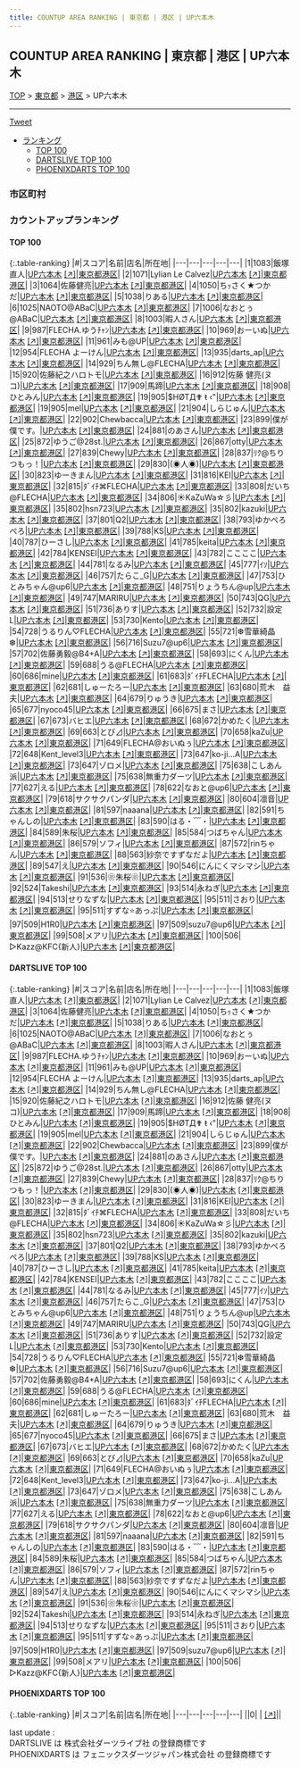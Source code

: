 ```yaml
---
title: COUNTUP AREA RANKING | 東京都 | 港区 | UP六本木
---
```

## COUNTUP AREA RANKING | 東京都 | 港区 | UP六本木

[TOP](/darts/rank/) > [東京都](/darts/rank/東京都/) > [港区](/darts/rank/東京都/港区/) > UP六本木

___

<a href="https://twitter.com/share?ref_src=twsrc%5Etfw" data-text="COUNTUP AREA RANKING | 東京都港区UP六本木" class="twitter-share-button" data-hashtags="DARTSLIVE,PHOENIXDARTS,darts,ダーツ" data-show-count="false">Tweet</a>

* [ランキング](#カウントアップランキング)
    * [TOP 100](#top-100)
    * [DARTSLIVE TOP 100](#dartslive-top-100)
    * [PHOENIXDARTS TOP 100](#phoenixdarts-top-100)

### 市区町村

<ul>

</ul>

### カウントアップランキング

#### TOP 100



{:.table-ranking}
|#|スコア|名前|店名|所在地|
|---|---|---|---|---|
|1|1083|<span class="rank-name-dl">飯塚 直人</span>|<a href="/darts/rank/shops/9bdd926a14484c0358d385ea46352d8f.html">UP六本木</a> <a href="https://search.dartslive.com/jp/shop/9bdd926a14484c0358d385ea46352d8f">[↗]</a>|<a href="/darts/rank/東京都/港区">東京都港区</a>|
|2|1071|<span class="rank-name-dl">Lylian Le Calvez</span>|<a href="/darts/rank/shops/9bdd926a14484c0358d385ea46352d8f.html">UP六本木</a> <a href="https://search.dartslive.com/jp/shop/9bdd926a14484c0358d385ea46352d8f">[↗]</a>|<a href="/darts/rank/東京都/港区">東京都港区</a>|
|3|1064|<span class="rank-name-dl">佐藤健亮</span>|<a href="/darts/rank/shops/9bdd926a14484c0358d385ea46352d8f.html">UP六本木</a> <a href="https://search.dartslive.com/jp/shop/9bdd926a14484c0358d385ea46352d8f">[↗]</a>|<a href="/darts/rank/東京都/港区">東京都港区</a>|
|4|1050|<span class="rank-name-dl">ちｯさく★つかだ</span>|<a href="/darts/rank/shops/9bdd926a14484c0358d385ea46352d8f.html">UP六本木</a> <a href="https://search.dartslive.com/jp/shop/9bdd926a14484c0358d385ea46352d8f">[↗]</a>|<a href="/darts/rank/東京都/港区">東京都港区</a>|
|5|1038|<span class="rank-name-dl">りある</span>|<a href="/darts/rank/shops/9bdd926a14484c0358d385ea46352d8f.html">UP六本木</a> <a href="https://search.dartslive.com/jp/shop/9bdd926a14484c0358d385ea46352d8f">[↗]</a>|<a href="/darts/rank/東京都/港区">東京都港区</a>|
|6|1025|<span class="rank-name-dl">NAOTO@ABaC</span>|<a href="/darts/rank/shops/9bdd926a14484c0358d385ea46352d8f.html">UP六本木</a> <a href="https://search.dartslive.com/jp/shop/9bdd926a14484c0358d385ea46352d8f">[↗]</a>|<a href="/darts/rank/東京都/港区">東京都港区</a>|
|7|1006|<span class="rank-name-dl">なおとぅ@ABaC</span>|<a href="/darts/rank/shops/9bdd926a14484c0358d385ea46352d8f.html">UP六本木</a> <a href="https://search.dartslive.com/jp/shop/9bdd926a14484c0358d385ea46352d8f">[↗]</a>|<a href="/darts/rank/東京都/港区">東京都港区</a>|
|8|1003|<span class="rank-name-dl">暇人さん</span>|<a href="/darts/rank/shops/9bdd926a14484c0358d385ea46352d8f.html">UP六本木</a> <a href="https://search.dartslive.com/jp/shop/9bdd926a14484c0358d385ea46352d8f">[↗]</a>|<a href="/darts/rank/東京都/港区">東京都港区</a>|
|9|987|<span class="rank-name-dl">FLECHA.ゆうﾁｬﾝ</span>|<a href="/darts/rank/shops/9bdd926a14484c0358d385ea46352d8f.html">UP六本木</a> <a href="https://search.dartslive.com/jp/shop/9bdd926a14484c0358d385ea46352d8f">[↗]</a>|<a href="/darts/rank/東京都/港区">東京都港区</a>|
|10|969|<span class="rank-name-dl">おーいぬ</span>|<a href="/darts/rank/shops/9bdd926a14484c0358d385ea46352d8f.html">UP六本木</a> <a href="https://search.dartslive.com/jp/shop/9bdd926a14484c0358d385ea46352d8f">[↗]</a>|<a href="/darts/rank/東京都/港区">東京都港区</a>|
|11|961|<span class="rank-name-dl">みも@UP</span>|<a href="/darts/rank/shops/9bdd926a14484c0358d385ea46352d8f.html">UP六本木</a> <a href="https://search.dartslive.com/jp/shop/9bdd926a14484c0358d385ea46352d8f">[↗]</a>|<a href="/darts/rank/東京都/港区">東京都港区</a>|
|12|954|<span class="rank-name-dl">FLECHA よーけん</span>|<a href="/darts/rank/shops/9bdd926a14484c0358d385ea46352d8f.html">UP六本木</a> <a href="https://search.dartslive.com/jp/shop/9bdd926a14484c0358d385ea46352d8f">[↗]</a>|<a href="/darts/rank/東京都/港区">東京都港区</a>|
|13|935|<span class="rank-name-dl">darts_ap</span>|<a href="/darts/rank/shops/9bdd926a14484c0358d385ea46352d8f.html">UP六本木</a> <a href="https://search.dartslive.com/jp/shop/9bdd926a14484c0358d385ea46352d8f">[↗]</a>|<a href="/darts/rank/東京都/港区">東京都港区</a>|
|14|929|<span class="rank-name-dl">ちん無し@FLECHA</span>|<a href="/darts/rank/shops/9bdd926a14484c0358d385ea46352d8f.html">UP六本木</a> <a href="https://search.dartslive.com/jp/shop/9bdd926a14484c0358d385ea46352d8f">[↗]</a>|<a href="/darts/rank/東京都/港区">東京都港区</a>|
|15|920|<span class="rank-name-dl">佐藤紀之ハロトモ</span>|<a href="/darts/rank/shops/9bdd926a14484c0358d385ea46352d8f.html">UP六本木</a> <a href="https://search.dartslive.com/jp/shop/9bdd926a14484c0358d385ea46352d8f">[↗]</a>|<a href="/darts/rank/東京都/港区">東京都港区</a>|
|16|912|<span class="rank-name-dl">佐藤 健亮(ヌコ)</span>|<a href="/darts/rank/shops/9bdd926a14484c0358d385ea46352d8f.html">UP六本木</a> <a href="https://search.dartslive.com/jp/shop/9bdd926a14484c0358d385ea46352d8f">[↗]</a>|<a href="/darts/rank/東京都/港区">東京都港区</a>|
|17|909|<span class="rank-name-dl">馬蹄</span>|<a href="/darts/rank/shops/9bdd926a14484c0358d385ea46352d8f.html">UP六本木</a> <a href="https://search.dartslive.com/jp/shop/9bdd926a14484c0358d385ea46352d8f">[↗]</a>|<a href="/darts/rank/東京都/港区">東京都港区</a>|
|18|908|<span class="rank-name-dl">ひとみん</span>|<a href="/darts/rank/shops/9bdd926a14484c0358d385ea46352d8f.html">UP六本木</a> <a href="https://search.dartslive.com/jp/shop/9bdd926a14484c0358d385ea46352d8f">[↗]</a>|<a href="/darts/rank/東京都/港区">東京都港区</a>|
|19|905|<span class="rank-name-dl">$HØTД✟ ŧ ‹&quot;</span>|<a href="/darts/rank/shops/9bdd926a14484c0358d385ea46352d8f.html">UP六本木</a> <a href="https://search.dartslive.com/jp/shop/9bdd926a14484c0358d385ea46352d8f">[↗]</a>|<a href="/darts/rank/東京都/港区">東京都港区</a>|
|19|905|<span class="rank-name-dl">mel</span>|<a href="/darts/rank/shops/9bdd926a14484c0358d385ea46352d8f.html">UP六本木</a> <a href="https://search.dartslive.com/jp/shop/9bdd926a14484c0358d385ea46352d8f">[↗]</a>|<a href="/darts/rank/東京都/港区">東京都港区</a>|
|21|904|<span class="rank-name-dl">しらじゅん</span>|<a href="/darts/rank/shops/9bdd926a14484c0358d385ea46352d8f.html">UP六本木</a> <a href="https://search.dartslive.com/jp/shop/9bdd926a14484c0358d385ea46352d8f">[↗]</a>|<a href="/darts/rank/東京都/港区">東京都港区</a>|
|22|902|<span class="rank-name-dl">Chewbacca</span>|<a href="/darts/rank/shops/9bdd926a14484c0358d385ea46352d8f.html">UP六本木</a> <a href="https://search.dartslive.com/jp/shop/9bdd926a14484c0358d385ea46352d8f">[↗]</a>|<a href="/darts/rank/東京都/港区">東京都港区</a>|
|23|899|<span class="rank-name-dl">僕が僕です。</span>|<a href="/darts/rank/shops/9bdd926a14484c0358d385ea46352d8f.html">UP六本木</a> <a href="https://search.dartslive.com/jp/shop/9bdd926a14484c0358d385ea46352d8f">[↗]</a>|<a href="/darts/rank/東京都/港区">東京都港区</a>|
|24|881|<span class="rank-name-dl">のあさん</span>|<a href="/darts/rank/shops/9bdd926a14484c0358d385ea46352d8f.html">UP六本木</a> <a href="https://search.dartslive.com/jp/shop/9bdd926a14484c0358d385ea46352d8f">[↗]</a>|<a href="/darts/rank/東京都/港区">東京都港区</a>|
|25|872|<span class="rank-name-dl">ゆうご@28st.</span>|<a href="/darts/rank/shops/9bdd926a14484c0358d385ea46352d8f.html">UP六本木</a> <a href="https://search.dartslive.com/jp/shop/9bdd926a14484c0358d385ea46352d8f">[↗]</a>|<a href="/darts/rank/東京都/港区">東京都港区</a>|
|26|867|<span class="rank-name-dl">otty</span>|<a href="/darts/rank/shops/9bdd926a14484c0358d385ea46352d8f.html">UP六本木</a> <a href="https://search.dartslive.com/jp/shop/9bdd926a14484c0358d385ea46352d8f">[↗]</a>|<a href="/darts/rank/東京都/港区">東京都港区</a>|
|27|839|<span class="rank-name-dl">Chewy</span>|<a href="/darts/rank/shops/9bdd926a14484c0358d385ea46352d8f.html">UP六本木</a> <a href="https://search.dartslive.com/jp/shop/9bdd926a14484c0358d385ea46352d8f">[↗]</a>|<a href="/darts/rank/東京都/港区">東京都港区</a>|
|28|837|<span class="rank-name-dl">ﾘｸ@ちりつもっ！</span>|<a href="/darts/rank/shops/9bdd926a14484c0358d385ea46352d8f.html">UP六本木</a> <a href="https://search.dartslive.com/jp/shop/9bdd926a14484c0358d385ea46352d8f">[↗]</a>|<a href="/darts/rank/東京都/港区">東京都港区</a>|
|29|830|<span class="rank-name-dl">(◉人◉)</span>|<a href="/darts/rank/shops/9bdd926a14484c0358d385ea46352d8f.html">UP六本木</a> <a href="https://search.dartslive.com/jp/shop/9bdd926a14484c0358d385ea46352d8f">[↗]</a>|<a href="/darts/rank/東京都/港区">東京都港区</a>|
|30|823|<span class="rank-name-dl">ゆーきまん</span>|<a href="/darts/rank/shops/9bdd926a14484c0358d385ea46352d8f.html">UP六本木</a> <a href="https://search.dartslive.com/jp/shop/9bdd926a14484c0358d385ea46352d8f">[↗]</a>|<a href="/darts/rank/東京都/港区">東京都港区</a>|
|31|816|<span class="rank-name-dl">KEI</span>|<a href="/darts/rank/shops/9bdd926a14484c0358d385ea46352d8f.html">UP六本木</a> <a href="https://search.dartslive.com/jp/shop/9bdd926a14484c0358d385ea46352d8f">[↗]</a>|<a href="/darts/rank/東京都/港区">東京都港区</a>|
|32|815|<span class="rank-name-dl">ﾀﾞｲﾁ⌘FLECHA</span>|<a href="/darts/rank/shops/9bdd926a14484c0358d385ea46352d8f.html">UP六本木</a> <a href="https://search.dartslive.com/jp/shop/9bdd926a14484c0358d385ea46352d8f">[↗]</a>|<a href="/darts/rank/東京都/港区">東京都港区</a>|
|33|808|<span class="rank-name-dl">だいち@FLECHA</span>|<a href="/darts/rank/shops/9bdd926a14484c0358d385ea46352d8f.html">UP六本木</a> <a href="https://search.dartslive.com/jp/shop/9bdd926a14484c0358d385ea46352d8f">[↗]</a>|<a href="/darts/rank/東京都/港区">東京都港区</a>|
|34|806|<span class="rank-name-dl">☀︎KaZuWa☆彡</span>|<a href="/darts/rank/shops/9bdd926a14484c0358d385ea46352d8f.html">UP六本木</a> <a href="https://search.dartslive.com/jp/shop/9bdd926a14484c0358d385ea46352d8f">[↗]</a>|<a href="/darts/rank/東京都/港区">東京都港区</a>|
|35|802|<span class="rank-name-dl">hsn723</span>|<a href="/darts/rank/shops/9bdd926a14484c0358d385ea46352d8f.html">UP六本木</a> <a href="https://search.dartslive.com/jp/shop/9bdd926a14484c0358d385ea46352d8f">[↗]</a>|<a href="/darts/rank/東京都/港区">東京都港区</a>|
|35|802|<span class="rank-name-dl">kazuki</span>|<a href="/darts/rank/shops/9bdd926a14484c0358d385ea46352d8f.html">UP六本木</a> <a href="https://search.dartslive.com/jp/shop/9bdd926a14484c0358d385ea46352d8f">[↗]</a>|<a href="/darts/rank/東京都/港区">東京都港区</a>|
|37|801|<span class="rank-name-dl">Q2</span>|<a href="/darts/rank/shops/9bdd926a14484c0358d385ea46352d8f.html">UP六本木</a> <a href="https://search.dartslive.com/jp/shop/9bdd926a14484c0358d385ea46352d8f">[↗]</a>|<a href="/darts/rank/東京都/港区">東京都港区</a>|
|38|793|<span class="rank-name-dl">ゆかぺろぺろ</span>|<a href="/darts/rank/shops/9bdd926a14484c0358d385ea46352d8f.html">UP六本木</a> <a href="https://search.dartslive.com/jp/shop/9bdd926a14484c0358d385ea46352d8f">[↗]</a>|<a href="/darts/rank/東京都/港区">東京都港区</a>|
|39|788|<span class="rank-name-dl">KS</span>|<a href="/darts/rank/shops/9bdd926a14484c0358d385ea46352d8f.html">UP六本木</a> <a href="https://search.dartslive.com/jp/shop/9bdd926a14484c0358d385ea46352d8f">[↗]</a>|<a href="/darts/rank/東京都/港区">東京都港区</a>|
|40|787|<span class="rank-name-dl">ひーさし</span>|<a href="/darts/rank/shops/9bdd926a14484c0358d385ea46352d8f.html">UP六本木</a> <a href="https://search.dartslive.com/jp/shop/9bdd926a14484c0358d385ea46352d8f">[↗]</a>|<a href="/darts/rank/東京都/港区">東京都港区</a>|
|41|785|<span class="rank-name-dl">keita</span>|<a href="/darts/rank/shops/9bdd926a14484c0358d385ea46352d8f.html">UP六本木</a> <a href="https://search.dartslive.com/jp/shop/9bdd926a14484c0358d385ea46352d8f">[↗]</a>|<a href="/darts/rank/東京都/港区">東京都港区</a>|
|42|784|<span class="rank-name-dl">KENSEI</span>|<a href="/darts/rank/shops/9bdd926a14484c0358d385ea46352d8f.html">UP六本木</a> <a href="https://search.dartslive.com/jp/shop/9bdd926a14484c0358d385ea46352d8f">[↗]</a>|<a href="/darts/rank/東京都/港区">東京都港区</a>|
|43|782|<span class="rank-name-dl">ここここ</span>|<a href="/darts/rank/shops/9bdd926a14484c0358d385ea46352d8f.html">UP六本木</a> <a href="https://search.dartslive.com/jp/shop/9bdd926a14484c0358d385ea46352d8f">[↗]</a>|<a href="/darts/rank/東京都/港区">東京都港区</a>|
|44|781|<span class="rank-name-dl">なるみ</span>|<a href="/darts/rank/shops/9bdd926a14484c0358d385ea46352d8f.html">UP六本木</a> <a href="https://search.dartslive.com/jp/shop/9bdd926a14484c0358d385ea46352d8f">[↗]</a>|<a href="/darts/rank/東京都/港区">東京都港区</a>|
|45|777|<span class="rank-name-dl">ｲｿ</span>|<a href="/darts/rank/shops/9bdd926a14484c0358d385ea46352d8f.html">UP六本木</a> <a href="https://search.dartslive.com/jp/shop/9bdd926a14484c0358d385ea46352d8f">[↗]</a>|<a href="/darts/rank/東京都/港区">東京都港区</a>|
|46|757|<span class="rank-name-dl">たらこ_G</span>|<a href="/darts/rank/shops/9bdd926a14484c0358d385ea46352d8f.html">UP六本木</a> <a href="https://search.dartslive.com/jp/shop/9bdd926a14484c0358d385ea46352d8f">[↗]</a>|<a href="/darts/rank/東京都/港区">東京都港区</a>|
|47|753|<span class="rank-name-dl">ひとみちゃん@up6</span>|<a href="/darts/rank/shops/9bdd926a14484c0358d385ea46352d8f.html">UP六本木</a> <a href="https://search.dartslive.com/jp/shop/9bdd926a14484c0358d385ea46352d8f">[↗]</a>|<a href="/darts/rank/東京都/港区">東京都港区</a>|
|48|751|<span class="rank-name-dl">りょうちん@up</span>|<a href="/darts/rank/shops/9bdd926a14484c0358d385ea46352d8f.html">UP六本木</a> <a href="https://search.dartslive.com/jp/shop/9bdd926a14484c0358d385ea46352d8f">[↗]</a>|<a href="/darts/rank/東京都/港区">東京都港区</a>|
|49|747|<span class="rank-name-dl">MARIRU</span>|<a href="/darts/rank/shops/9bdd926a14484c0358d385ea46352d8f.html">UP六本木</a> <a href="https://search.dartslive.com/jp/shop/9bdd926a14484c0358d385ea46352d8f">[↗]</a>|<a href="/darts/rank/東京都/港区">東京都港区</a>|
|50|743|<span class="rank-name-dl">QG</span>|<a href="/darts/rank/shops/9bdd926a14484c0358d385ea46352d8f.html">UP六本木</a> <a href="https://search.dartslive.com/jp/shop/9bdd926a14484c0358d385ea46352d8f">[↗]</a>|<a href="/darts/rank/東京都/港区">東京都港区</a>|
|51|736|<span class="rank-name-dl">ありす</span>|<a href="/darts/rank/shops/9bdd926a14484c0358d385ea46352d8f.html">UP六本木</a> <a href="https://search.dartslive.com/jp/shop/9bdd926a14484c0358d385ea46352d8f">[↗]</a>|<a href="/darts/rank/東京都/港区">東京都港区</a>|
|52|732|<span class="rank-name-dl">設定L</span>|<a href="/darts/rank/shops/9bdd926a14484c0358d385ea46352d8f.html">UP六本木</a> <a href="https://search.dartslive.com/jp/shop/9bdd926a14484c0358d385ea46352d8f">[↗]</a>|<a href="/darts/rank/東京都/港区">東京都港区</a>|
|53|730|<span class="rank-name-dl">Kento</span>|<a href="/darts/rank/shops/9bdd926a14484c0358d385ea46352d8f.html">UP六本木</a> <a href="https://search.dartslive.com/jp/shop/9bdd926a14484c0358d385ea46352d8f">[↗]</a>|<a href="/darts/rank/東京都/港区">東京都港区</a>|
|54|728|<span class="rank-name-dl">うるりん♡FLECHA</span>|<a href="/darts/rank/shops/9bdd926a14484c0358d385ea46352d8f.html">UP六本木</a> <a href="https://search.dartslive.com/jp/shop/9bdd926a14484c0358d385ea46352d8f">[↗]</a>|<a href="/darts/rank/東京都/港区">東京都港区</a>|
|55|721|<span class="rank-name-dl">❆雪華綺晶❆</span>|<a href="/darts/rank/shops/9bdd926a14484c0358d385ea46352d8f.html">UP六本木</a> <a href="https://search.dartslive.com/jp/shop/9bdd926a14484c0358d385ea46352d8f">[↗]</a>|<a href="/darts/rank/東京都/港区">東京都港区</a>|
|56|716|<span class="rank-name-dl">Suzu7@up6</span>|<a href="/darts/rank/shops/9bdd926a14484c0358d385ea46352d8f.html">UP六本木</a> <a href="https://search.dartslive.com/jp/shop/9bdd926a14484c0358d385ea46352d8f">[↗]</a>|<a href="/darts/rank/東京都/港区">東京都港区</a>|
|57|702|<span class="rank-name-dl">佐藤勇毅@B4+A</span>|<a href="/darts/rank/shops/9bdd926a14484c0358d385ea46352d8f.html">UP六本木</a> <a href="https://search.dartslive.com/jp/shop/9bdd926a14484c0358d385ea46352d8f">[↗]</a>|<a href="/darts/rank/東京都/港区">東京都港区</a>|
|58|693|<span class="rank-name-dl">にくん</span>|<a href="/darts/rank/shops/9bdd926a14484c0358d385ea46352d8f.html">UP六本木</a> <a href="https://search.dartslive.com/jp/shop/9bdd926a14484c0358d385ea46352d8f">[↗]</a>|<a href="/darts/rank/東京都/港区">東京都港区</a>|
|59|688|<span class="rank-name-dl">うる@FLECHA</span>|<a href="/darts/rank/shops/9bdd926a14484c0358d385ea46352d8f.html">UP六本木</a> <a href="https://search.dartslive.com/jp/shop/9bdd926a14484c0358d385ea46352d8f">[↗]</a>|<a href="/darts/rank/東京都/港区">東京都港区</a>|
|60|686|<span class="rank-name-dl">mine</span>|<a href="/darts/rank/shops/9bdd926a14484c0358d385ea46352d8f.html">UP六本木</a> <a href="https://search.dartslive.com/jp/shop/9bdd926a14484c0358d385ea46352d8f">[↗]</a>|<a href="/darts/rank/東京都/港区">東京都港区</a>|
|61|683|<span class="rank-name-dl">ﾀﾞｲﾁFLECHA</span>|<a href="/darts/rank/shops/9bdd926a14484c0358d385ea46352d8f.html">UP六本木</a> <a href="https://search.dartslive.com/jp/shop/9bdd926a14484c0358d385ea46352d8f">[↗]</a>|<a href="/darts/rank/東京都/港区">東京都港区</a>|
|62|681|<span class="rank-name-dl">しゅーたろー</span>|<a href="/darts/rank/shops/9bdd926a14484c0358d385ea46352d8f.html">UP六本木</a> <a href="https://search.dartslive.com/jp/shop/9bdd926a14484c0358d385ea46352d8f">[↗]</a>|<a href="/darts/rank/東京都/港区">東京都港区</a>|
|63|680|<span class="rank-name-dl">荒木　益夫</span>|<a href="/darts/rank/shops/9bdd926a14484c0358d385ea46352d8f.html">UP六本木</a> <a href="https://search.dartslive.com/jp/shop/9bdd926a14484c0358d385ea46352d8f">[↗]</a>|<a href="/darts/rank/東京都/港区">東京都港区</a>|
|64|679|<span class="rank-name-dl">りゅうき</span>|<a href="/darts/rank/shops/9bdd926a14484c0358d385ea46352d8f.html">UP六本木</a> <a href="https://search.dartslive.com/jp/shop/9bdd926a14484c0358d385ea46352d8f">[↗]</a>|<a href="/darts/rank/東京都/港区">東京都港区</a>|
|65|677|<span class="rank-name-dl">nyoco45</span>|<a href="/darts/rank/shops/9bdd926a14484c0358d385ea46352d8f.html">UP六本木</a> <a href="https://search.dartslive.com/jp/shop/9bdd926a14484c0358d385ea46352d8f">[↗]</a>|<a href="/darts/rank/東京都/港区">東京都港区</a>|
|66|675|<span class="rank-name-dl">まさ</span>|<a href="/darts/rank/shops/9bdd926a14484c0358d385ea46352d8f.html">UP六本木</a> <a href="https://search.dartslive.com/jp/shop/9bdd926a14484c0358d385ea46352d8f">[↗]</a>|<a href="/darts/rank/東京都/港区">東京都港区</a>|
|67|673|<span class="rank-name-dl">バヒエ</span>|<a href="/darts/rank/shops/9bdd926a14484c0358d385ea46352d8f.html">UP六本木</a> <a href="https://search.dartslive.com/jp/shop/9bdd926a14484c0358d385ea46352d8f">[↗]</a>|<a href="/darts/rank/東京都/港区">東京都港区</a>|
|68|672|<span class="rank-name-dl">かめたく</span>|<a href="/darts/rank/shops/9bdd926a14484c0358d385ea46352d8f.html">UP六本木</a> <a href="https://search.dartslive.com/jp/shop/9bdd926a14484c0358d385ea46352d8f">[↗]</a>|<a href="/darts/rank/東京都/港区">東京都港区</a>|
|69|663|<span class="rank-name-dl">とび⊿</span>|<a href="/darts/rank/shops/9bdd926a14484c0358d385ea46352d8f.html">UP六本木</a> <a href="https://search.dartslive.com/jp/shop/9bdd926a14484c0358d385ea46352d8f">[↗]</a>|<a href="/darts/rank/東京都/港区">東京都港区</a>|
|70|658|<span class="rank-name-dl">kaZu</span>|<a href="/darts/rank/shops/9bdd926a14484c0358d385ea46352d8f.html">UP六本木</a> <a href="https://search.dartslive.com/jp/shop/9bdd926a14484c0358d385ea46352d8f">[↗]</a>|<a href="/darts/rank/東京都/港区">東京都港区</a>|
|71|649|<span class="rank-name-dl">FLECHA@おいぬぅ</span>|<a href="/darts/rank/shops/9bdd926a14484c0358d385ea46352d8f.html">UP六本木</a> <a href="https://search.dartslive.com/jp/shop/9bdd926a14484c0358d385ea46352d8f">[↗]</a>|<a href="/darts/rank/東京都/港区">東京都港区</a>|
|72|648|<span class="rank-name-dl">Kent_level3</span>|<a href="/darts/rank/shops/9bdd926a14484c0358d385ea46352d8f.html">UP六本木</a> <a href="https://search.dartslive.com/jp/shop/9bdd926a14484c0358d385ea46352d8f">[↗]</a>|<a href="/darts/rank/東京都/港区">東京都港区</a>|
|73|647|<span class="rank-name-dl">ko-ji...A</span>|<a href="/darts/rank/shops/9bdd926a14484c0358d385ea46352d8f.html">UP六本木</a> <a href="https://search.dartslive.com/jp/shop/9bdd926a14484c0358d385ea46352d8f">[↗]</a>|<a href="/darts/rank/東京都/港区">東京都港区</a>|
|73|647|<span class="rank-name-dl">ゾロメ</span>|<a href="/darts/rank/shops/9bdd926a14484c0358d385ea46352d8f.html">UP六本木</a> <a href="https://search.dartslive.com/jp/shop/9bdd926a14484c0358d385ea46352d8f">[↗]</a>|<a href="/darts/rank/東京都/港区">東京都港区</a>|
|75|638|<span class="rank-name-dl">こしあん派</span>|<a href="/darts/rank/shops/9bdd926a14484c0358d385ea46352d8f.html">UP六本木</a> <a href="https://search.dartslive.com/jp/shop/9bdd926a14484c0358d385ea46352d8f">[↗]</a>|<a href="/darts/rank/東京都/港区">東京都港区</a>|
|75|638|<span class="rank-name-dl">無重力ダーツ</span>|<a href="/darts/rank/shops/9bdd926a14484c0358d385ea46352d8f.html">UP六本木</a> <a href="https://search.dartslive.com/jp/shop/9bdd926a14484c0358d385ea46352d8f">[↗]</a>|<a href="/darts/rank/東京都/港区">東京都港区</a>|
|77|627|<span class="rank-name-dl">える</span>|<a href="/darts/rank/shops/9bdd926a14484c0358d385ea46352d8f.html">UP六本木</a> <a href="https://search.dartslive.com/jp/shop/9bdd926a14484c0358d385ea46352d8f">[↗]</a>|<a href="/darts/rank/東京都/港区">東京都港区</a>|
|78|622|<span class="rank-name-dl">なおと@up6</span>|<a href="/darts/rank/shops/9bdd926a14484c0358d385ea46352d8f.html">UP六本木</a> <a href="https://search.dartslive.com/jp/shop/9bdd926a14484c0358d385ea46352d8f">[↗]</a>|<a href="/darts/rank/東京都/港区">東京都港区</a>|
|79|618|<span class="rank-name-dl">サクサクパンダ</span>|<a href="/darts/rank/shops/9bdd926a14484c0358d385ea46352d8f.html">UP六本木</a> <a href="https://search.dartslive.com/jp/shop/9bdd926a14484c0358d385ea46352d8f">[↗]</a>|<a href="/darts/rank/東京都/港区">東京都港区</a>|
|80|604|<span class="rank-name-dl">凛音</span>|<a href="/darts/rank/shops/9bdd926a14484c0358d385ea46352d8f.html">UP六本木</a> <a href="https://search.dartslive.com/jp/shop/9bdd926a14484c0358d385ea46352d8f">[↗]</a>|<a href="/darts/rank/東京都/港区">東京都港区</a>|
|81|597|<span class="rank-name-dl">naaana</span>|<a href="/darts/rank/shops/9bdd926a14484c0358d385ea46352d8f.html">UP六本木</a> <a href="https://search.dartslive.com/jp/shop/9bdd926a14484c0358d385ea46352d8f">[↗]</a>|<a href="/darts/rank/東京都/港区">東京都港区</a>|
|82|591|<span class="rank-name-dl">ちゃんしの</span>|<a href="/darts/rank/shops/9bdd926a14484c0358d385ea46352d8f.html">UP六本木</a> <a href="https://search.dartslive.com/jp/shop/9bdd926a14484c0358d385ea46352d8f">[↗]</a>|<a href="/darts/rank/東京都/港区">東京都港区</a>|
|83|590|<span class="rank-name-dl">はる・﹋・</span>|<a href="/darts/rank/shops/9bdd926a14484c0358d385ea46352d8f.html">UP六本木</a> <a href="https://search.dartslive.com/jp/shop/9bdd926a14484c0358d385ea46352d8f">[↗]</a>|<a href="/darts/rank/東京都/港区">東京都港区</a>|
|84|589|<span class="rank-name-dl">朱桜</span>|<a href="/darts/rank/shops/9bdd926a14484c0358d385ea46352d8f.html">UP六本木</a> <a href="https://search.dartslive.com/jp/shop/9bdd926a14484c0358d385ea46352d8f">[↗]</a>|<a href="/darts/rank/東京都/港区">東京都港区</a>|
|85|584|<span class="rank-name-dl">つばちゃん</span>|<a href="/darts/rank/shops/9bdd926a14484c0358d385ea46352d8f.html">UP六本木</a> <a href="https://search.dartslive.com/jp/shop/9bdd926a14484c0358d385ea46352d8f">[↗]</a>|<a href="/darts/rank/東京都/港区">東京都港区</a>|
|86|579|<span class="rank-name-dl">ソフィ</span>|<a href="/darts/rank/shops/9bdd926a14484c0358d385ea46352d8f.html">UP六本木</a> <a href="https://search.dartslive.com/jp/shop/9bdd926a14484c0358d385ea46352d8f">[↗]</a>|<a href="/darts/rank/東京都/港区">東京都港区</a>|
|87|572|<span class="rank-name-dl">rinちゃん</span>|<a href="/darts/rank/shops/9bdd926a14484c0358d385ea46352d8f.html">UP六本木</a> <a href="https://search.dartslive.com/jp/shop/9bdd926a14484c0358d385ea46352d8f">[↗]</a>|<a href="/darts/rank/東京都/港区">東京都港区</a>|
|88|563|<span class="rank-name-dl">紗奈ですずなだよ</span>|<a href="/darts/rank/shops/9bdd926a14484c0358d385ea46352d8f.html">UP六本木</a> <a href="https://search.dartslive.com/jp/shop/9bdd926a14484c0358d385ea46352d8f">[↗]</a>|<a href="/darts/rank/東京都/港区">東京都港区</a>|
|89|547|<span class="rank-name-dl">え</span>|<a href="/darts/rank/shops/9bdd926a14484c0358d385ea46352d8f.html">UP六本木</a> <a href="https://search.dartslive.com/jp/shop/9bdd926a14484c0358d385ea46352d8f">[↗]</a>|<a href="/darts/rank/東京都/港区">東京都港区</a>|
|90|546|<span class="rank-name-dl">にんにくマシマシ</span>|<a href="/darts/rank/shops/9bdd926a14484c0358d385ea46352d8f.html">UP六本木</a> <a href="https://search.dartslive.com/jp/shop/9bdd926a14484c0358d385ea46352d8f">[↗]</a>|<a href="/darts/rank/東京都/港区">東京都港区</a>|
|91|536|<span class="rank-name-dl">❀朱桜❀</span>|<a href="/darts/rank/shops/9bdd926a14484c0358d385ea46352d8f.html">UP六本木</a> <a href="https://search.dartslive.com/jp/shop/9bdd926a14484c0358d385ea46352d8f">[↗]</a>|<a href="/darts/rank/東京都/港区">東京都港区</a>|
|92|524|<span class="rank-name-dl">Takeshi</span>|<a href="/darts/rank/shops/9bdd926a14484c0358d385ea46352d8f.html">UP六本木</a> <a href="https://search.dartslive.com/jp/shop/9bdd926a14484c0358d385ea46352d8f">[↗]</a>|<a href="/darts/rank/東京都/港区">東京都港区</a>|
|93|514|<span class="rank-name-dl">永ねぎ</span>|<a href="/darts/rank/shops/9bdd926a14484c0358d385ea46352d8f.html">UP六本木</a> <a href="https://search.dartslive.com/jp/shop/9bdd926a14484c0358d385ea46352d8f">[↗]</a>|<a href="/darts/rank/東京都/港区">東京都港区</a>|
|94|513|<span class="rank-name-dl">せりなずな</span>|<a href="/darts/rank/shops/9bdd926a14484c0358d385ea46352d8f.html">UP六本木</a> <a href="https://search.dartslive.com/jp/shop/9bdd926a14484c0358d385ea46352d8f">[↗]</a>|<a href="/darts/rank/東京都/港区">東京都港区</a>|
|95|511|<span class="rank-name-dl">さおり</span>|<a href="/darts/rank/shops/9bdd926a14484c0358d385ea46352d8f.html">UP六本木</a> <a href="https://search.dartslive.com/jp/shop/9bdd926a14484c0358d385ea46352d8f">[↗]</a>|<a href="/darts/rank/東京都/港区">東京都港区</a>|
|95|511|<span class="rank-name-dl">すずな⭐️あっぷ</span>|<a href="/darts/rank/shops/9bdd926a14484c0358d385ea46352d8f.html">UP六本木</a> <a href="https://search.dartslive.com/jp/shop/9bdd926a14484c0358d385ea46352d8f">[↗]</a>|<a href="/darts/rank/東京都/港区">東京都港区</a>|
|97|509|<span class="rank-name-dl">H1R0</span>|<a href="/darts/rank/shops/9bdd926a14484c0358d385ea46352d8f.html">UP六本木</a> <a href="https://search.dartslive.com/jp/shop/9bdd926a14484c0358d385ea46352d8f">[↗]</a>|<a href="/darts/rank/東京都/港区">東京都港区</a>|
|97|509|<span class="rank-name-dl">suzu7@up6</span>|<a href="/darts/rank/shops/9bdd926a14484c0358d385ea46352d8f.html">UP六本木</a> <a href="https://search.dartslive.com/jp/shop/9bdd926a14484c0358d385ea46352d8f">[↗]</a>|<a href="/darts/rank/東京都/港区">東京都港区</a>|
|99|508|<span class="rank-name-dl">メアリ</span>|<a href="/darts/rank/shops/9bdd926a14484c0358d385ea46352d8f.html">UP六本木</a> <a href="https://search.dartslive.com/jp/shop/9bdd926a14484c0358d385ea46352d8f">[↗]</a>|<a href="/darts/rank/東京都/港区">東京都港区</a>|
|100|506|<span class="rank-name-dl">▷Kazz@KFC{新人}</span>|<a href="/darts/rank/shops/9bdd926a14484c0358d385ea46352d8f.html">UP六本木</a> <a href="https://search.dartslive.com/jp/shop/9bdd926a14484c0358d385ea46352d8f">[↗]</a>|<a href="/darts/rank/東京都/港区">東京都港区</a>|


#### DARTSLIVE TOP 100



{:.table-ranking}
|#|スコア|名前|店名|所在地|
|---|---|---|---|---|
|1|1083|<span class="rank-name-dl">飯塚 直人</span>|<a href="/darts/rank/shops/9bdd926a14484c0358d385ea46352d8f.html">UP六本木</a> <a href="https://search.dartslive.com/jp/shop/9bdd926a14484c0358d385ea46352d8f">[↗]</a>|<a href="/darts/rank/東京都/港区">東京都港区</a>|
|2|1071|<span class="rank-name-dl">Lylian Le Calvez</span>|<a href="/darts/rank/shops/9bdd926a14484c0358d385ea46352d8f.html">UP六本木</a> <a href="https://search.dartslive.com/jp/shop/9bdd926a14484c0358d385ea46352d8f">[↗]</a>|<a href="/darts/rank/東京都/港区">東京都港区</a>|
|3|1064|<span class="rank-name-dl">佐藤健亮</span>|<a href="/darts/rank/shops/9bdd926a14484c0358d385ea46352d8f.html">UP六本木</a> <a href="https://search.dartslive.com/jp/shop/9bdd926a14484c0358d385ea46352d8f">[↗]</a>|<a href="/darts/rank/東京都/港区">東京都港区</a>|
|4|1050|<span class="rank-name-dl">ちｯさく★つかだ</span>|<a href="/darts/rank/shops/9bdd926a14484c0358d385ea46352d8f.html">UP六本木</a> <a href="https://search.dartslive.com/jp/shop/9bdd926a14484c0358d385ea46352d8f">[↗]</a>|<a href="/darts/rank/東京都/港区">東京都港区</a>|
|5|1038|<span class="rank-name-dl">りある</span>|<a href="/darts/rank/shops/9bdd926a14484c0358d385ea46352d8f.html">UP六本木</a> <a href="https://search.dartslive.com/jp/shop/9bdd926a14484c0358d385ea46352d8f">[↗]</a>|<a href="/darts/rank/東京都/港区">東京都港区</a>|
|6|1025|<span class="rank-name-dl">NAOTO@ABaC</span>|<a href="/darts/rank/shops/9bdd926a14484c0358d385ea46352d8f.html">UP六本木</a> <a href="https://search.dartslive.com/jp/shop/9bdd926a14484c0358d385ea46352d8f">[↗]</a>|<a href="/darts/rank/東京都/港区">東京都港区</a>|
|7|1006|<span class="rank-name-dl">なおとぅ@ABaC</span>|<a href="/darts/rank/shops/9bdd926a14484c0358d385ea46352d8f.html">UP六本木</a> <a href="https://search.dartslive.com/jp/shop/9bdd926a14484c0358d385ea46352d8f">[↗]</a>|<a href="/darts/rank/東京都/港区">東京都港区</a>|
|8|1003|<span class="rank-name-dl">暇人さん</span>|<a href="/darts/rank/shops/9bdd926a14484c0358d385ea46352d8f.html">UP六本木</a> <a href="https://search.dartslive.com/jp/shop/9bdd926a14484c0358d385ea46352d8f">[↗]</a>|<a href="/darts/rank/東京都/港区">東京都港区</a>|
|9|987|<span class="rank-name-dl">FLECHA.ゆうﾁｬﾝ</span>|<a href="/darts/rank/shops/9bdd926a14484c0358d385ea46352d8f.html">UP六本木</a> <a href="https://search.dartslive.com/jp/shop/9bdd926a14484c0358d385ea46352d8f">[↗]</a>|<a href="/darts/rank/東京都/港区">東京都港区</a>|
|10|969|<span class="rank-name-dl">おーいぬ</span>|<a href="/darts/rank/shops/9bdd926a14484c0358d385ea46352d8f.html">UP六本木</a> <a href="https://search.dartslive.com/jp/shop/9bdd926a14484c0358d385ea46352d8f">[↗]</a>|<a href="/darts/rank/東京都/港区">東京都港区</a>|
|11|961|<span class="rank-name-dl">みも@UP</span>|<a href="/darts/rank/shops/9bdd926a14484c0358d385ea46352d8f.html">UP六本木</a> <a href="https://search.dartslive.com/jp/shop/9bdd926a14484c0358d385ea46352d8f">[↗]</a>|<a href="/darts/rank/東京都/港区">東京都港区</a>|
|12|954|<span class="rank-name-dl">FLECHA よーけん</span>|<a href="/darts/rank/shops/9bdd926a14484c0358d385ea46352d8f.html">UP六本木</a> <a href="https://search.dartslive.com/jp/shop/9bdd926a14484c0358d385ea46352d8f">[↗]</a>|<a href="/darts/rank/東京都/港区">東京都港区</a>|
|13|935|<span class="rank-name-dl">darts_ap</span>|<a href="/darts/rank/shops/9bdd926a14484c0358d385ea46352d8f.html">UP六本木</a> <a href="https://search.dartslive.com/jp/shop/9bdd926a14484c0358d385ea46352d8f">[↗]</a>|<a href="/darts/rank/東京都/港区">東京都港区</a>|
|14|929|<span class="rank-name-dl">ちん無し@FLECHA</span>|<a href="/darts/rank/shops/9bdd926a14484c0358d385ea46352d8f.html">UP六本木</a> <a href="https://search.dartslive.com/jp/shop/9bdd926a14484c0358d385ea46352d8f">[↗]</a>|<a href="/darts/rank/東京都/港区">東京都港区</a>|
|15|920|<span class="rank-name-dl">佐藤紀之ハロトモ</span>|<a href="/darts/rank/shops/9bdd926a14484c0358d385ea46352d8f.html">UP六本木</a> <a href="https://search.dartslive.com/jp/shop/9bdd926a14484c0358d385ea46352d8f">[↗]</a>|<a href="/darts/rank/東京都/港区">東京都港区</a>|
|16|912|<span class="rank-name-dl">佐藤 健亮(ヌコ)</span>|<a href="/darts/rank/shops/9bdd926a14484c0358d385ea46352d8f.html">UP六本木</a> <a href="https://search.dartslive.com/jp/shop/9bdd926a14484c0358d385ea46352d8f">[↗]</a>|<a href="/darts/rank/東京都/港区">東京都港区</a>|
|17|909|<span class="rank-name-dl">馬蹄</span>|<a href="/darts/rank/shops/9bdd926a14484c0358d385ea46352d8f.html">UP六本木</a> <a href="https://search.dartslive.com/jp/shop/9bdd926a14484c0358d385ea46352d8f">[↗]</a>|<a href="/darts/rank/東京都/港区">東京都港区</a>|
|18|908|<span class="rank-name-dl">ひとみん</span>|<a href="/darts/rank/shops/9bdd926a14484c0358d385ea46352d8f.html">UP六本木</a> <a href="https://search.dartslive.com/jp/shop/9bdd926a14484c0358d385ea46352d8f">[↗]</a>|<a href="/darts/rank/東京都/港区">東京都港区</a>|
|19|905|<span class="rank-name-dl">$HØTД✟ ŧ ‹&quot;</span>|<a href="/darts/rank/shops/9bdd926a14484c0358d385ea46352d8f.html">UP六本木</a> <a href="https://search.dartslive.com/jp/shop/9bdd926a14484c0358d385ea46352d8f">[↗]</a>|<a href="/darts/rank/東京都/港区">東京都港区</a>|
|19|905|<span class="rank-name-dl">mel</span>|<a href="/darts/rank/shops/9bdd926a14484c0358d385ea46352d8f.html">UP六本木</a> <a href="https://search.dartslive.com/jp/shop/9bdd926a14484c0358d385ea46352d8f">[↗]</a>|<a href="/darts/rank/東京都/港区">東京都港区</a>|
|21|904|<span class="rank-name-dl">しらじゅん</span>|<a href="/darts/rank/shops/9bdd926a14484c0358d385ea46352d8f.html">UP六本木</a> <a href="https://search.dartslive.com/jp/shop/9bdd926a14484c0358d385ea46352d8f">[↗]</a>|<a href="/darts/rank/東京都/港区">東京都港区</a>|
|22|902|<span class="rank-name-dl">Chewbacca</span>|<a href="/darts/rank/shops/9bdd926a14484c0358d385ea46352d8f.html">UP六本木</a> <a href="https://search.dartslive.com/jp/shop/9bdd926a14484c0358d385ea46352d8f">[↗]</a>|<a href="/darts/rank/東京都/港区">東京都港区</a>|
|23|899|<span class="rank-name-dl">僕が僕です。</span>|<a href="/darts/rank/shops/9bdd926a14484c0358d385ea46352d8f.html">UP六本木</a> <a href="https://search.dartslive.com/jp/shop/9bdd926a14484c0358d385ea46352d8f">[↗]</a>|<a href="/darts/rank/東京都/港区">東京都港区</a>|
|24|881|<span class="rank-name-dl">のあさん</span>|<a href="/darts/rank/shops/9bdd926a14484c0358d385ea46352d8f.html">UP六本木</a> <a href="https://search.dartslive.com/jp/shop/9bdd926a14484c0358d385ea46352d8f">[↗]</a>|<a href="/darts/rank/東京都/港区">東京都港区</a>|
|25|872|<span class="rank-name-dl">ゆうご@28st.</span>|<a href="/darts/rank/shops/9bdd926a14484c0358d385ea46352d8f.html">UP六本木</a> <a href="https://search.dartslive.com/jp/shop/9bdd926a14484c0358d385ea46352d8f">[↗]</a>|<a href="/darts/rank/東京都/港区">東京都港区</a>|
|26|867|<span class="rank-name-dl">otty</span>|<a href="/darts/rank/shops/9bdd926a14484c0358d385ea46352d8f.html">UP六本木</a> <a href="https://search.dartslive.com/jp/shop/9bdd926a14484c0358d385ea46352d8f">[↗]</a>|<a href="/darts/rank/東京都/港区">東京都港区</a>|
|27|839|<span class="rank-name-dl">Chewy</span>|<a href="/darts/rank/shops/9bdd926a14484c0358d385ea46352d8f.html">UP六本木</a> <a href="https://search.dartslive.com/jp/shop/9bdd926a14484c0358d385ea46352d8f">[↗]</a>|<a href="/darts/rank/東京都/港区">東京都港区</a>|
|28|837|<span class="rank-name-dl">ﾘｸ@ちりつもっ！</span>|<a href="/darts/rank/shops/9bdd926a14484c0358d385ea46352d8f.html">UP六本木</a> <a href="https://search.dartslive.com/jp/shop/9bdd926a14484c0358d385ea46352d8f">[↗]</a>|<a href="/darts/rank/東京都/港区">東京都港区</a>|
|29|830|<span class="rank-name-dl">(◉人◉)</span>|<a href="/darts/rank/shops/9bdd926a14484c0358d385ea46352d8f.html">UP六本木</a> <a href="https://search.dartslive.com/jp/shop/9bdd926a14484c0358d385ea46352d8f">[↗]</a>|<a href="/darts/rank/東京都/港区">東京都港区</a>|
|30|823|<span class="rank-name-dl">ゆーきまん</span>|<a href="/darts/rank/shops/9bdd926a14484c0358d385ea46352d8f.html">UP六本木</a> <a href="https://search.dartslive.com/jp/shop/9bdd926a14484c0358d385ea46352d8f">[↗]</a>|<a href="/darts/rank/東京都/港区">東京都港区</a>|
|31|816|<span class="rank-name-dl">KEI</span>|<a href="/darts/rank/shops/9bdd926a14484c0358d385ea46352d8f.html">UP六本木</a> <a href="https://search.dartslive.com/jp/shop/9bdd926a14484c0358d385ea46352d8f">[↗]</a>|<a href="/darts/rank/東京都/港区">東京都港区</a>|
|32|815|<span class="rank-name-dl">ﾀﾞｲﾁ⌘FLECHA</span>|<a href="/darts/rank/shops/9bdd926a14484c0358d385ea46352d8f.html">UP六本木</a> <a href="https://search.dartslive.com/jp/shop/9bdd926a14484c0358d385ea46352d8f">[↗]</a>|<a href="/darts/rank/東京都/港区">東京都港区</a>|
|33|808|<span class="rank-name-dl">だいち@FLECHA</span>|<a href="/darts/rank/shops/9bdd926a14484c0358d385ea46352d8f.html">UP六本木</a> <a href="https://search.dartslive.com/jp/shop/9bdd926a14484c0358d385ea46352d8f">[↗]</a>|<a href="/darts/rank/東京都/港区">東京都港区</a>|
|34|806|<span class="rank-name-dl">☀︎KaZuWa☆彡</span>|<a href="/darts/rank/shops/9bdd926a14484c0358d385ea46352d8f.html">UP六本木</a> <a href="https://search.dartslive.com/jp/shop/9bdd926a14484c0358d385ea46352d8f">[↗]</a>|<a href="/darts/rank/東京都/港区">東京都港区</a>|
|35|802|<span class="rank-name-dl">hsn723</span>|<a href="/darts/rank/shops/9bdd926a14484c0358d385ea46352d8f.html">UP六本木</a> <a href="https://search.dartslive.com/jp/shop/9bdd926a14484c0358d385ea46352d8f">[↗]</a>|<a href="/darts/rank/東京都/港区">東京都港区</a>|
|35|802|<span class="rank-name-dl">kazuki</span>|<a href="/darts/rank/shops/9bdd926a14484c0358d385ea46352d8f.html">UP六本木</a> <a href="https://search.dartslive.com/jp/shop/9bdd926a14484c0358d385ea46352d8f">[↗]</a>|<a href="/darts/rank/東京都/港区">東京都港区</a>|
|37|801|<span class="rank-name-dl">Q2</span>|<a href="/darts/rank/shops/9bdd926a14484c0358d385ea46352d8f.html">UP六本木</a> <a href="https://search.dartslive.com/jp/shop/9bdd926a14484c0358d385ea46352d8f">[↗]</a>|<a href="/darts/rank/東京都/港区">東京都港区</a>|
|38|793|<span class="rank-name-dl">ゆかぺろぺろ</span>|<a href="/darts/rank/shops/9bdd926a14484c0358d385ea46352d8f.html">UP六本木</a> <a href="https://search.dartslive.com/jp/shop/9bdd926a14484c0358d385ea46352d8f">[↗]</a>|<a href="/darts/rank/東京都/港区">東京都港区</a>|
|39|788|<span class="rank-name-dl">KS</span>|<a href="/darts/rank/shops/9bdd926a14484c0358d385ea46352d8f.html">UP六本木</a> <a href="https://search.dartslive.com/jp/shop/9bdd926a14484c0358d385ea46352d8f">[↗]</a>|<a href="/darts/rank/東京都/港区">東京都港区</a>|
|40|787|<span class="rank-name-dl">ひーさし</span>|<a href="/darts/rank/shops/9bdd926a14484c0358d385ea46352d8f.html">UP六本木</a> <a href="https://search.dartslive.com/jp/shop/9bdd926a14484c0358d385ea46352d8f">[↗]</a>|<a href="/darts/rank/東京都/港区">東京都港区</a>|
|41|785|<span class="rank-name-dl">keita</span>|<a href="/darts/rank/shops/9bdd926a14484c0358d385ea46352d8f.html">UP六本木</a> <a href="https://search.dartslive.com/jp/shop/9bdd926a14484c0358d385ea46352d8f">[↗]</a>|<a href="/darts/rank/東京都/港区">東京都港区</a>|
|42|784|<span class="rank-name-dl">KENSEI</span>|<a href="/darts/rank/shops/9bdd926a14484c0358d385ea46352d8f.html">UP六本木</a> <a href="https://search.dartslive.com/jp/shop/9bdd926a14484c0358d385ea46352d8f">[↗]</a>|<a href="/darts/rank/東京都/港区">東京都港区</a>|
|43|782|<span class="rank-name-dl">ここここ</span>|<a href="/darts/rank/shops/9bdd926a14484c0358d385ea46352d8f.html">UP六本木</a> <a href="https://search.dartslive.com/jp/shop/9bdd926a14484c0358d385ea46352d8f">[↗]</a>|<a href="/darts/rank/東京都/港区">東京都港区</a>|
|44|781|<span class="rank-name-dl">なるみ</span>|<a href="/darts/rank/shops/9bdd926a14484c0358d385ea46352d8f.html">UP六本木</a> <a href="https://search.dartslive.com/jp/shop/9bdd926a14484c0358d385ea46352d8f">[↗]</a>|<a href="/darts/rank/東京都/港区">東京都港区</a>|
|45|777|<span class="rank-name-dl">ｲｿ</span>|<a href="/darts/rank/shops/9bdd926a14484c0358d385ea46352d8f.html">UP六本木</a> <a href="https://search.dartslive.com/jp/shop/9bdd926a14484c0358d385ea46352d8f">[↗]</a>|<a href="/darts/rank/東京都/港区">東京都港区</a>|
|46|757|<span class="rank-name-dl">たらこ_G</span>|<a href="/darts/rank/shops/9bdd926a14484c0358d385ea46352d8f.html">UP六本木</a> <a href="https://search.dartslive.com/jp/shop/9bdd926a14484c0358d385ea46352d8f">[↗]</a>|<a href="/darts/rank/東京都/港区">東京都港区</a>|
|47|753|<span class="rank-name-dl">ひとみちゃん@up6</span>|<a href="/darts/rank/shops/9bdd926a14484c0358d385ea46352d8f.html">UP六本木</a> <a href="https://search.dartslive.com/jp/shop/9bdd926a14484c0358d385ea46352d8f">[↗]</a>|<a href="/darts/rank/東京都/港区">東京都港区</a>|
|48|751|<span class="rank-name-dl">りょうちん@up</span>|<a href="/darts/rank/shops/9bdd926a14484c0358d385ea46352d8f.html">UP六本木</a> <a href="https://search.dartslive.com/jp/shop/9bdd926a14484c0358d385ea46352d8f">[↗]</a>|<a href="/darts/rank/東京都/港区">東京都港区</a>|
|49|747|<span class="rank-name-dl">MARIRU</span>|<a href="/darts/rank/shops/9bdd926a14484c0358d385ea46352d8f.html">UP六本木</a> <a href="https://search.dartslive.com/jp/shop/9bdd926a14484c0358d385ea46352d8f">[↗]</a>|<a href="/darts/rank/東京都/港区">東京都港区</a>|
|50|743|<span class="rank-name-dl">QG</span>|<a href="/darts/rank/shops/9bdd926a14484c0358d385ea46352d8f.html">UP六本木</a> <a href="https://search.dartslive.com/jp/shop/9bdd926a14484c0358d385ea46352d8f">[↗]</a>|<a href="/darts/rank/東京都/港区">東京都港区</a>|
|51|736|<span class="rank-name-dl">ありす</span>|<a href="/darts/rank/shops/9bdd926a14484c0358d385ea46352d8f.html">UP六本木</a> <a href="https://search.dartslive.com/jp/shop/9bdd926a14484c0358d385ea46352d8f">[↗]</a>|<a href="/darts/rank/東京都/港区">東京都港区</a>|
|52|732|<span class="rank-name-dl">設定L</span>|<a href="/darts/rank/shops/9bdd926a14484c0358d385ea46352d8f.html">UP六本木</a> <a href="https://search.dartslive.com/jp/shop/9bdd926a14484c0358d385ea46352d8f">[↗]</a>|<a href="/darts/rank/東京都/港区">東京都港区</a>|
|53|730|<span class="rank-name-dl">Kento</span>|<a href="/darts/rank/shops/9bdd926a14484c0358d385ea46352d8f.html">UP六本木</a> <a href="https://search.dartslive.com/jp/shop/9bdd926a14484c0358d385ea46352d8f">[↗]</a>|<a href="/darts/rank/東京都/港区">東京都港区</a>|
|54|728|<span class="rank-name-dl">うるりん♡FLECHA</span>|<a href="/darts/rank/shops/9bdd926a14484c0358d385ea46352d8f.html">UP六本木</a> <a href="https://search.dartslive.com/jp/shop/9bdd926a14484c0358d385ea46352d8f">[↗]</a>|<a href="/darts/rank/東京都/港区">東京都港区</a>|
|55|721|<span class="rank-name-dl">❆雪華綺晶❆</span>|<a href="/darts/rank/shops/9bdd926a14484c0358d385ea46352d8f.html">UP六本木</a> <a href="https://search.dartslive.com/jp/shop/9bdd926a14484c0358d385ea46352d8f">[↗]</a>|<a href="/darts/rank/東京都/港区">東京都港区</a>|
|56|716|<span class="rank-name-dl">Suzu7@up6</span>|<a href="/darts/rank/shops/9bdd926a14484c0358d385ea46352d8f.html">UP六本木</a> <a href="https://search.dartslive.com/jp/shop/9bdd926a14484c0358d385ea46352d8f">[↗]</a>|<a href="/darts/rank/東京都/港区">東京都港区</a>|
|57|702|<span class="rank-name-dl">佐藤勇毅@B4+A</span>|<a href="/darts/rank/shops/9bdd926a14484c0358d385ea46352d8f.html">UP六本木</a> <a href="https://search.dartslive.com/jp/shop/9bdd926a14484c0358d385ea46352d8f">[↗]</a>|<a href="/darts/rank/東京都/港区">東京都港区</a>|
|58|693|<span class="rank-name-dl">にくん</span>|<a href="/darts/rank/shops/9bdd926a14484c0358d385ea46352d8f.html">UP六本木</a> <a href="https://search.dartslive.com/jp/shop/9bdd926a14484c0358d385ea46352d8f">[↗]</a>|<a href="/darts/rank/東京都/港区">東京都港区</a>|
|59|688|<span class="rank-name-dl">うる@FLECHA</span>|<a href="/darts/rank/shops/9bdd926a14484c0358d385ea46352d8f.html">UP六本木</a> <a href="https://search.dartslive.com/jp/shop/9bdd926a14484c0358d385ea46352d8f">[↗]</a>|<a href="/darts/rank/東京都/港区">東京都港区</a>|
|60|686|<span class="rank-name-dl">mine</span>|<a href="/darts/rank/shops/9bdd926a14484c0358d385ea46352d8f.html">UP六本木</a> <a href="https://search.dartslive.com/jp/shop/9bdd926a14484c0358d385ea46352d8f">[↗]</a>|<a href="/darts/rank/東京都/港区">東京都港区</a>|
|61|683|<span class="rank-name-dl">ﾀﾞｲﾁFLECHA</span>|<a href="/darts/rank/shops/9bdd926a14484c0358d385ea46352d8f.html">UP六本木</a> <a href="https://search.dartslive.com/jp/shop/9bdd926a14484c0358d385ea46352d8f">[↗]</a>|<a href="/darts/rank/東京都/港区">東京都港区</a>|
|62|681|<span class="rank-name-dl">しゅーたろー</span>|<a href="/darts/rank/shops/9bdd926a14484c0358d385ea46352d8f.html">UP六本木</a> <a href="https://search.dartslive.com/jp/shop/9bdd926a14484c0358d385ea46352d8f">[↗]</a>|<a href="/darts/rank/東京都/港区">東京都港区</a>|
|63|680|<span class="rank-name-dl">荒木　益夫</span>|<a href="/darts/rank/shops/9bdd926a14484c0358d385ea46352d8f.html">UP六本木</a> <a href="https://search.dartslive.com/jp/shop/9bdd926a14484c0358d385ea46352d8f">[↗]</a>|<a href="/darts/rank/東京都/港区">東京都港区</a>|
|64|679|<span class="rank-name-dl">りゅうき</span>|<a href="/darts/rank/shops/9bdd926a14484c0358d385ea46352d8f.html">UP六本木</a> <a href="https://search.dartslive.com/jp/shop/9bdd926a14484c0358d385ea46352d8f">[↗]</a>|<a href="/darts/rank/東京都/港区">東京都港区</a>|
|65|677|<span class="rank-name-dl">nyoco45</span>|<a href="/darts/rank/shops/9bdd926a14484c0358d385ea46352d8f.html">UP六本木</a> <a href="https://search.dartslive.com/jp/shop/9bdd926a14484c0358d385ea46352d8f">[↗]</a>|<a href="/darts/rank/東京都/港区">東京都港区</a>|
|66|675|<span class="rank-name-dl">まさ</span>|<a href="/darts/rank/shops/9bdd926a14484c0358d385ea46352d8f.html">UP六本木</a> <a href="https://search.dartslive.com/jp/shop/9bdd926a14484c0358d385ea46352d8f">[↗]</a>|<a href="/darts/rank/東京都/港区">東京都港区</a>|
|67|673|<span class="rank-name-dl">バヒエ</span>|<a href="/darts/rank/shops/9bdd926a14484c0358d385ea46352d8f.html">UP六本木</a> <a href="https://search.dartslive.com/jp/shop/9bdd926a14484c0358d385ea46352d8f">[↗]</a>|<a href="/darts/rank/東京都/港区">東京都港区</a>|
|68|672|<span class="rank-name-dl">かめたく</span>|<a href="/darts/rank/shops/9bdd926a14484c0358d385ea46352d8f.html">UP六本木</a> <a href="https://search.dartslive.com/jp/shop/9bdd926a14484c0358d385ea46352d8f">[↗]</a>|<a href="/darts/rank/東京都/港区">東京都港区</a>|
|69|663|<span class="rank-name-dl">とび⊿</span>|<a href="/darts/rank/shops/9bdd926a14484c0358d385ea46352d8f.html">UP六本木</a> <a href="https://search.dartslive.com/jp/shop/9bdd926a14484c0358d385ea46352d8f">[↗]</a>|<a href="/darts/rank/東京都/港区">東京都港区</a>|
|70|658|<span class="rank-name-dl">kaZu</span>|<a href="/darts/rank/shops/9bdd926a14484c0358d385ea46352d8f.html">UP六本木</a> <a href="https://search.dartslive.com/jp/shop/9bdd926a14484c0358d385ea46352d8f">[↗]</a>|<a href="/darts/rank/東京都/港区">東京都港区</a>|
|71|649|<span class="rank-name-dl">FLECHA@おいぬぅ</span>|<a href="/darts/rank/shops/9bdd926a14484c0358d385ea46352d8f.html">UP六本木</a> <a href="https://search.dartslive.com/jp/shop/9bdd926a14484c0358d385ea46352d8f">[↗]</a>|<a href="/darts/rank/東京都/港区">東京都港区</a>|
|72|648|<span class="rank-name-dl">Kent_level3</span>|<a href="/darts/rank/shops/9bdd926a14484c0358d385ea46352d8f.html">UP六本木</a> <a href="https://search.dartslive.com/jp/shop/9bdd926a14484c0358d385ea46352d8f">[↗]</a>|<a href="/darts/rank/東京都/港区">東京都港区</a>|
|73|647|<span class="rank-name-dl">ko-ji...A</span>|<a href="/darts/rank/shops/9bdd926a14484c0358d385ea46352d8f.html">UP六本木</a> <a href="https://search.dartslive.com/jp/shop/9bdd926a14484c0358d385ea46352d8f">[↗]</a>|<a href="/darts/rank/東京都/港区">東京都港区</a>|
|73|647|<span class="rank-name-dl">ゾロメ</span>|<a href="/darts/rank/shops/9bdd926a14484c0358d385ea46352d8f.html">UP六本木</a> <a href="https://search.dartslive.com/jp/shop/9bdd926a14484c0358d385ea46352d8f">[↗]</a>|<a href="/darts/rank/東京都/港区">東京都港区</a>|
|75|638|<span class="rank-name-dl">こしあん派</span>|<a href="/darts/rank/shops/9bdd926a14484c0358d385ea46352d8f.html">UP六本木</a> <a href="https://search.dartslive.com/jp/shop/9bdd926a14484c0358d385ea46352d8f">[↗]</a>|<a href="/darts/rank/東京都/港区">東京都港区</a>|
|75|638|<span class="rank-name-dl">無重力ダーツ</span>|<a href="/darts/rank/shops/9bdd926a14484c0358d385ea46352d8f.html">UP六本木</a> <a href="https://search.dartslive.com/jp/shop/9bdd926a14484c0358d385ea46352d8f">[↗]</a>|<a href="/darts/rank/東京都/港区">東京都港区</a>|
|77|627|<span class="rank-name-dl">える</span>|<a href="/darts/rank/shops/9bdd926a14484c0358d385ea46352d8f.html">UP六本木</a> <a href="https://search.dartslive.com/jp/shop/9bdd926a14484c0358d385ea46352d8f">[↗]</a>|<a href="/darts/rank/東京都/港区">東京都港区</a>|
|78|622|<span class="rank-name-dl">なおと@up6</span>|<a href="/darts/rank/shops/9bdd926a14484c0358d385ea46352d8f.html">UP六本木</a> <a href="https://search.dartslive.com/jp/shop/9bdd926a14484c0358d385ea46352d8f">[↗]</a>|<a href="/darts/rank/東京都/港区">東京都港区</a>|
|79|618|<span class="rank-name-dl">サクサクパンダ</span>|<a href="/darts/rank/shops/9bdd926a14484c0358d385ea46352d8f.html">UP六本木</a> <a href="https://search.dartslive.com/jp/shop/9bdd926a14484c0358d385ea46352d8f">[↗]</a>|<a href="/darts/rank/東京都/港区">東京都港区</a>|
|80|604|<span class="rank-name-dl">凛音</span>|<a href="/darts/rank/shops/9bdd926a14484c0358d385ea46352d8f.html">UP六本木</a> <a href="https://search.dartslive.com/jp/shop/9bdd926a14484c0358d385ea46352d8f">[↗]</a>|<a href="/darts/rank/東京都/港区">東京都港区</a>|
|81|597|<span class="rank-name-dl">naaana</span>|<a href="/darts/rank/shops/9bdd926a14484c0358d385ea46352d8f.html">UP六本木</a> <a href="https://search.dartslive.com/jp/shop/9bdd926a14484c0358d385ea46352d8f">[↗]</a>|<a href="/darts/rank/東京都/港区">東京都港区</a>|
|82|591|<span class="rank-name-dl">ちゃんしの</span>|<a href="/darts/rank/shops/9bdd926a14484c0358d385ea46352d8f.html">UP六本木</a> <a href="https://search.dartslive.com/jp/shop/9bdd926a14484c0358d385ea46352d8f">[↗]</a>|<a href="/darts/rank/東京都/港区">東京都港区</a>|
|83|590|<span class="rank-name-dl">はる・﹋・</span>|<a href="/darts/rank/shops/9bdd926a14484c0358d385ea46352d8f.html">UP六本木</a> <a href="https://search.dartslive.com/jp/shop/9bdd926a14484c0358d385ea46352d8f">[↗]</a>|<a href="/darts/rank/東京都/港区">東京都港区</a>|
|84|589|<span class="rank-name-dl">朱桜</span>|<a href="/darts/rank/shops/9bdd926a14484c0358d385ea46352d8f.html">UP六本木</a> <a href="https://search.dartslive.com/jp/shop/9bdd926a14484c0358d385ea46352d8f">[↗]</a>|<a href="/darts/rank/東京都/港区">東京都港区</a>|
|85|584|<span class="rank-name-dl">つばちゃん</span>|<a href="/darts/rank/shops/9bdd926a14484c0358d385ea46352d8f.html">UP六本木</a> <a href="https://search.dartslive.com/jp/shop/9bdd926a14484c0358d385ea46352d8f">[↗]</a>|<a href="/darts/rank/東京都/港区">東京都港区</a>|
|86|579|<span class="rank-name-dl">ソフィ</span>|<a href="/darts/rank/shops/9bdd926a14484c0358d385ea46352d8f.html">UP六本木</a> <a href="https://search.dartslive.com/jp/shop/9bdd926a14484c0358d385ea46352d8f">[↗]</a>|<a href="/darts/rank/東京都/港区">東京都港区</a>|
|87|572|<span class="rank-name-dl">rinちゃん</span>|<a href="/darts/rank/shops/9bdd926a14484c0358d385ea46352d8f.html">UP六本木</a> <a href="https://search.dartslive.com/jp/shop/9bdd926a14484c0358d385ea46352d8f">[↗]</a>|<a href="/darts/rank/東京都/港区">東京都港区</a>|
|88|563|<span class="rank-name-dl">紗奈ですずなだよ</span>|<a href="/darts/rank/shops/9bdd926a14484c0358d385ea46352d8f.html">UP六本木</a> <a href="https://search.dartslive.com/jp/shop/9bdd926a14484c0358d385ea46352d8f">[↗]</a>|<a href="/darts/rank/東京都/港区">東京都港区</a>|
|89|547|<span class="rank-name-dl">え</span>|<a href="/darts/rank/shops/9bdd926a14484c0358d385ea46352d8f.html">UP六本木</a> <a href="https://search.dartslive.com/jp/shop/9bdd926a14484c0358d385ea46352d8f">[↗]</a>|<a href="/darts/rank/東京都/港区">東京都港区</a>|
|90|546|<span class="rank-name-dl">にんにくマシマシ</span>|<a href="/darts/rank/shops/9bdd926a14484c0358d385ea46352d8f.html">UP六本木</a> <a href="https://search.dartslive.com/jp/shop/9bdd926a14484c0358d385ea46352d8f">[↗]</a>|<a href="/darts/rank/東京都/港区">東京都港区</a>|
|91|536|<span class="rank-name-dl">❀朱桜❀</span>|<a href="/darts/rank/shops/9bdd926a14484c0358d385ea46352d8f.html">UP六本木</a> <a href="https://search.dartslive.com/jp/shop/9bdd926a14484c0358d385ea46352d8f">[↗]</a>|<a href="/darts/rank/東京都/港区">東京都港区</a>|
|92|524|<span class="rank-name-dl">Takeshi</span>|<a href="/darts/rank/shops/9bdd926a14484c0358d385ea46352d8f.html">UP六本木</a> <a href="https://search.dartslive.com/jp/shop/9bdd926a14484c0358d385ea46352d8f">[↗]</a>|<a href="/darts/rank/東京都/港区">東京都港区</a>|
|93|514|<span class="rank-name-dl">永ねぎ</span>|<a href="/darts/rank/shops/9bdd926a14484c0358d385ea46352d8f.html">UP六本木</a> <a href="https://search.dartslive.com/jp/shop/9bdd926a14484c0358d385ea46352d8f">[↗]</a>|<a href="/darts/rank/東京都/港区">東京都港区</a>|
|94|513|<span class="rank-name-dl">せりなずな</span>|<a href="/darts/rank/shops/9bdd926a14484c0358d385ea46352d8f.html">UP六本木</a> <a href="https://search.dartslive.com/jp/shop/9bdd926a14484c0358d385ea46352d8f">[↗]</a>|<a href="/darts/rank/東京都/港区">東京都港区</a>|
|95|511|<span class="rank-name-dl">さおり</span>|<a href="/darts/rank/shops/9bdd926a14484c0358d385ea46352d8f.html">UP六本木</a> <a href="https://search.dartslive.com/jp/shop/9bdd926a14484c0358d385ea46352d8f">[↗]</a>|<a href="/darts/rank/東京都/港区">東京都港区</a>|
|95|511|<span class="rank-name-dl">すずな⭐️あっぷ</span>|<a href="/darts/rank/shops/9bdd926a14484c0358d385ea46352d8f.html">UP六本木</a> <a href="https://search.dartslive.com/jp/shop/9bdd926a14484c0358d385ea46352d8f">[↗]</a>|<a href="/darts/rank/東京都/港区">東京都港区</a>|
|97|509|<span class="rank-name-dl">H1R0</span>|<a href="/darts/rank/shops/9bdd926a14484c0358d385ea46352d8f.html">UP六本木</a> <a href="https://search.dartslive.com/jp/shop/9bdd926a14484c0358d385ea46352d8f">[↗]</a>|<a href="/darts/rank/東京都/港区">東京都港区</a>|
|97|509|<span class="rank-name-dl">suzu7@up6</span>|<a href="/darts/rank/shops/9bdd926a14484c0358d385ea46352d8f.html">UP六本木</a> <a href="https://search.dartslive.com/jp/shop/9bdd926a14484c0358d385ea46352d8f">[↗]</a>|<a href="/darts/rank/東京都/港区">東京都港区</a>|
|99|508|<span class="rank-name-dl">メアリ</span>|<a href="/darts/rank/shops/9bdd926a14484c0358d385ea46352d8f.html">UP六本木</a> <a href="https://search.dartslive.com/jp/shop/9bdd926a14484c0358d385ea46352d8f">[↗]</a>|<a href="/darts/rank/東京都/港区">東京都港区</a>|
|100|506|<span class="rank-name-dl">▷Kazz@KFC{新人}</span>|<a href="/darts/rank/shops/9bdd926a14484c0358d385ea46352d8f.html">UP六本木</a> <a href="https://search.dartslive.com/jp/shop/9bdd926a14484c0358d385ea46352d8f">[↗]</a>|<a href="/darts/rank/東京都/港区">東京都港区</a>|


#### PHOENIXDARTS TOP 100



{:.table-ranking}
|#|スコア|名前|店名|所在地|
|---|---|---|---|---|
||0|<span class="rank-name-dl"> </span>|<a href="/darts/rank/shops/.html"></a> <a href="">[↗]</a>|<a href="/darts/rank//"></a>|


<div class="footer border-top border-gray-light mt-5 pt-3 text-right text-gray">
    last update : <span style="font-weight: italic" id="foot_last_modified"></span><br />
    DARTSLIVE は 株式会社ダーツライブ社 の登録商標です<br />
    PHOENIXDARTS は フェニックスダーツジャパン株式会社 の登録商標です<br />
</div>

<script src="https://cdnjs.cloudflare.com/ajax/libs/jquery.tablesorter/2.31.3/js/jquery.tablesorter.min.js" integrity="sha512-qzgd5cYSZcosqpzpn7zF2ZId8f/8CHmFKZ8j7mU4OUXTNRd5g+ZHBPsgKEwoqxCtdQvExE5LprwwPAgoicguNg==" crossorigin="anonymous" referrerpolicy="no-referrer"></script>
<link rel="stylesheet" href="https://cdnjs.cloudflare.com/ajax/libs/jquery.tablesorter/2.31.3/css/theme.default.min.css" integrity="sha512-wghhOJkjQX0Lh3NSWvNKeZ0ZpNn+SPVXX1Qyc9OCaogADktxrBiBdKGDoqVUOyhStvMBmJQ8ZdMHiR3wuEq8+w==" crossorigin="anonymous" referrerpolicy="no-referrer" />
<script>
$(function() {
    $(".table-ranking").tablesorter({sortList:[[0, 0]]});
    $("#foot_last_modified").text(formatDate(new Date(document.lastModified), 'yyyy-MM-dd HH:mm:ss'));
});
</script>

<script async src="https://platform.twitter.com/widgets.js" charset="utf-8"></script>